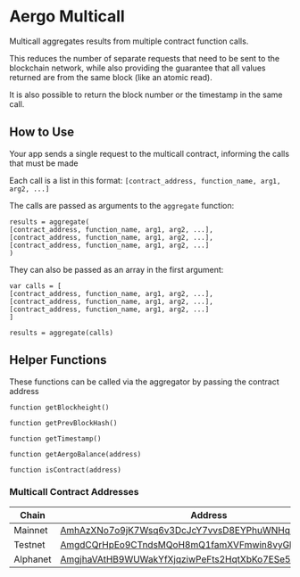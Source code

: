 # Aergo Multicall

Multicall aggregates results from multiple contract function calls.

This reduces the number of separate requests that need to be sent to the blockchain
network, while also providing the guarantee that all values returned are from the
same block (like an atomic read).

It is also possible to return the block number or the timestamp in the same call.


## How to Use

Your app sends a single request to the multicall contract, informing the calls
that must be made

Each call is a list in this format: `[contract_address, function_name, arg1, arg2, ...]`

The calls are passed as arguments to the `aggregate` function:

```
results = aggregate(
[contract_address, function_name, arg1, arg2, ...],
[contract_address, function_name, arg1, arg2, ...],
[contract_address, function_name, arg1, arg2, ...]
)
```

They can also be passed as an array in the first argument:

```
var calls = [
[contract_address, function_name, arg1, arg2, ...],
[contract_address, function_name, arg1, arg2, ...],
[contract_address, function_name, arg1, arg2, ...]
]

results = aggregate(calls)
```


## Helper Functions

These functions can be called via the aggregator by passing the contract address

```
function getBlockheight()

function getPrevBlockHash()

function getTimestamp()

function getAergoBalance(address)

function isContract(address)
```


### Multicall Contract Addresses

| Chain   | Address |
| ------- | ------- |
| Mainnet | [AmhAzXNo7o9jK7Wsq6v3DcJcY7vvsD8EYPhuWNHq5RFFYxwJR5kX](https://mainnet.aergoscan.io/account/AmhAzXNo7o9jK7Wsq6v3DcJcY7vvsD8EYPhuWNHq5RFFYxwJR5kX/?tab=interactive) |
| Testnet | [AmgdCQrHpEo9CTndsMQoH8mQ1famXVFmwin8vyGba7PrRshkT9sL](https://testnet.aergoscan.io/account/AmgdCQrHpEo9CTndsMQoH8mQ1famXVFmwin8vyGba7PrRshkT9sL/?tab=interactive) |
| Alphanet | [AmgjhaVAtHB9WUWakYfXjqziwPeFts2HqtXbKo7ESe5MLLfALLX6](https://alpha.aergoscan.io/account/AmgjhaVAtHB9WUWakYfXjqziwPeFts2HqtXbKo7ESe5MLLfALLX6/?tab=interactive) |
